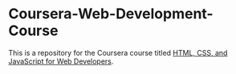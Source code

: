 # Coursera-Web-Development-Course
This is a repository for the Coursera course titled [HTML, CSS, and JavaScript for Web Developers](https://www.coursera.org/learn/html-css-javascript-for-web-developers).
